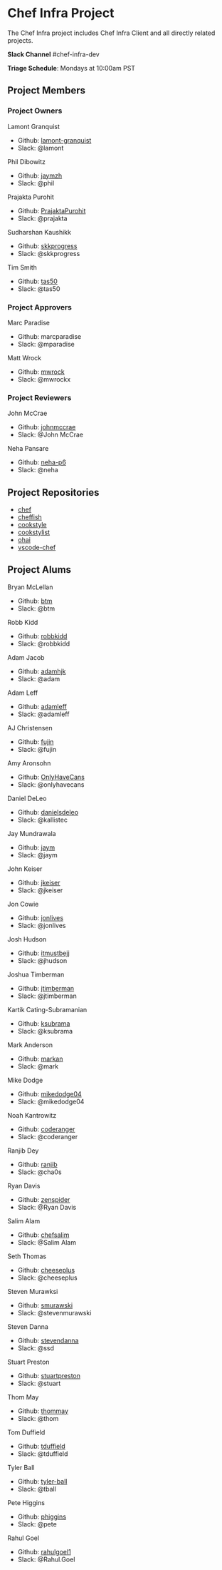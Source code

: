 # Chef Infra Project

The Chef Infra project includes Chef Infra Client and all directly related projects.

**Slack Channel** #chef-infra-dev

**Triage Schedule**: Mondays at 10:00am PST

## Project Members

### Project Owners

Lamont Granquist

- Github: [lamont-granquist](https://github.com/lamont-granquist)
- Slack: @lamont

Phil Dibowitz

- Github: [jaymzh](http://github.com/jaymzh)
- Slack: @phil

Prajakta Purohit

- Github: [PrajaktaPurohit](https://github.com/PrajaktaPurohit)
- Slack: @prajakta

Sudharshan Kaushikk

- Github: [skkprogress](https://github.com/skkprogress)
- Slack: @skkprogress

Tim Smith

- Github: [tas50](https://github.com/tas50)
- Slack: @tas50

### Project Approvers

Marc Paradise

- Github: marcparadise
- Slack: @mparadise

Matt Wrock

- Github: [mwrock](https://github.com/mwrock)
- Slack: @mwrockx

### Project Reviewers

John McCrae

- Github: [johnmccrae](http://github.com/johnmccrae)
- Slack: @John McCrae

Neha Pansare

- Github: [neha-p6](https://github.com/neha-p6)
- Slack: @neha

## Project Repositories

- [chef](https://github.com/chef/chef)
- [cheffish](https://github.com/chef/cheffish)
- [cookstyle](https://github.com/chef/cookstyle)
- [cookstylist](https://github.com/chef/cookstylist)
- [ohai](https://github.com/chef/ohai)
- [vscode-chef](https://github.com/chef/vscode-chef)

## Project Alums

Bryan McLellan

- Github: [btm](https://github.com/btm)
- Slack: @btm

Robb Kidd

- Github: [robbkidd](https://github.com/robbkidd)
- Slack: @robbkidd

Adam Jacob

- Github: [adamhjk](https://github.com/adamhjk)
- Slack: @adam

Adam Leff

- Github: [adamleff]((https://github.com/adamleff))
- Slack: @adamleff

AJ Christensen

- Github: [fujin](https://github.com/fujin)
- Slack: @fujin

Amy Aronsohn

- Github: [OnlyHaveCans](https://github.com/OnlyHaveCans)
- Slack: @onlyhavecans

Daniel DeLeo

- Github: [danielsdeleo](https://github.com/danielsdeleo)
- Slack: @kallistec

Jay Mundrawala

- Github: [jaym](https://github.com/jaym)
- Slack: @jaym

John Keiser

- Github: [jkeiser](https://github.com/jkeiser)
- Slack: @jkeiser

Jon Cowie

- Github: [jonlives](https://github.com/jonlives)
- Slack: @jonlives

Josh Hudson

- Github: [itmustbejj](https://github.com/itmustbejj)
- Slack: @jhudson

Joshua Timberman

- Github: [jtimberman](https://github.com/jtimberman)
- Slack: @jtimberman

Kartik Cating-Subramanian

- Github: [ksubrama](https://github.com/ksubrama)
- Slack: @ksubrama

Mark Anderson

- Github: [markan](https://github.com/markan)
- Slack: @mark

Mike Dodge

- Github: [mikedodge04](https://github.com/mikedodge04)
- Slack: @mikedodge04

Noah Kantrowitz

- Github: [coderanger](https://github.com/coderanger)
- Slack: @coderanger

Ranjib Dey

- Github: [ranjib](https://github.com/ranjib)
- Slack: @cha0s

Ryan Davis

- Github: [zenspider](https://github.com/zenspider)
- Slack: @Ryan Davis

Salim Alam

- Github: [chefsalim](https://github.com/chefsalim)
- Slack: @Salim Alam

Seth Thomas

- Github: [cheeseplus](https://github.com/cheeseplus)
- Slack: @cheeseplus

Steven Murawksi

- Github: [smurawski](https://github.com/smurawski)
- Slack: @stevenmurawski

Steven Danna

- Github: [stevendanna](https://github.com/stevendanna)
- Slack: @ssd

Stuart Preston

- Github: [stuartpreston](https://github.com/stuartpreston)
- Slack: @stuart

Thom May

- Github: [thommay](https://github.com/thommay)
- Slack: @thom

Tom Duffield

- Github: [tduffield](https://github.com/tduffield)
- Slack: @tduffield

Tyler Ball

- Github: [tyler-ball](https://github.com/tyler-ball)
- Slack: @tball

Pete Higgins

- Github: [phiggins](http://github.com/phiggins)
- Slack: @pete

Rahul Goel

- Github: [rahulgoel1](https://github.com/rahulgoel1)
- Slack: @Rahul.Goel
